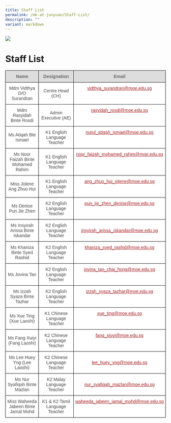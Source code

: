 ```yaml
---
title: Staff List
permalink: /mk-at-junyuan/Staff-List/
description: ""
variant: markdown
---
```

![](/images/banner.gif)


Staff List
==========

<style type="text/css">
.tg  {border-collapse:collapse;border-spacing:0;}
.tg td{border-color:black;border-style:solid;border-width:1px;font-family:Arial, sans-serif;font-size:14px;
  overflow:hidden;padding:10px 5px;word-break:normal;}
.tg th{border-color:black;border-style:solid;border-width:1px;font-family:Arial, sans-serif;font-size:14px;
  font-weight:normal;overflow:hidden;padding:10px 5px;word-break:normal;}
.tg .tg-ncov{background-color:#FFF;color:#454545;text-align:center;vertical-align:middle}
.tg .tg-feqv{background-color:#DDD;color:#666;font-weight:bold;text-align:center;vertical-align:middle}
.tg .tg-1jrd{background-color:#FFF;color:#A52023;text-align:center;text-decoration:underline;vertical-align:top}
</style>
<table class="tg">
<thead>
  <tr>
    <th class="tg-feqv"><span style="color:#666;background-color:#DDD">Name</span></th>
    <th class="tg-feqv"><span style="color:#666;background-color:#DDD">Designation</span></th>
    <th class="tg-feqv"><span style="color:#666;background-color:#DDD">Email</span></th>
  </tr>
</thead>
<tbody>
  <tr>
    <td class="tg-ncov">Mdm Vidthya D/O Surandran</td>
    <td class="tg-ncov">Centre Head (CH)</td>
    <td class="tg-1jrd"><span style="text-decoration:underline;color:#A52023">vidthya_surandran@moe.edu.sg</span><br></td>
  </tr>
  <tr>
    <td class="tg-ncov">Mdm Rasyidah Binte Rosdi</td>
    <td class="tg-ncov">Admin Executive (AE)</td>
    <td class="tg-1jrd"><span style="text-decoration:underline;color:#A52023">rasyidah_rosdi@moe.edu.sg</span><br></td>
  </tr>
  <tr>
    <td class="tg-ncov"> Ms Atiqah Bte Ismael</td>
    <td class="tg-ncov">K1 English Language Teacher </td>
    <td class="tg-1jrd"><span style="text-decoration:underline;color:#A52023">nurul_atiqah_ismael@moe.edu.sg</span><br></td>
  </tr>
  <tr>
    <td class="tg-ncov"> Ms Noor Faizah Binte Mohamed Rahim</td>
    <td class="tg-ncov">K1 English Language Teacher </td>
    <td class="tg-1jrd"><span style="text-decoration:underline;color:#A52023">noor_faizah_mohamed_rahim@moe.edu.sg</span> </td>
  </tr>
  <tr>
    <td class="tg-ncov"> Miss Jolene Ang Zhuo Hui</td>
    <td class="tg-ncov">K1 English Language Teacher </td>
    <td class="tg-1jrd"><span style="text-decoration:underline;color:#A52023">ang_zhuo_hui_jolene@moe.edu.sg</span> </td>
  </tr>
  <tr>
    <td class="tg-ncov"> Ms Denise Pun Jie Zhen</td>
    <td class="tg-ncov"> K2 English Language Teacher</td>
    <td class="tg-1jrd"><span style="text-decoration:underline;color:#A52023">pun_jie_zhen_denise@moe.edu.sg</span> </td>
  </tr>
  <tr>
    <td class="tg-ncov"> Ms Insyirah Arissa Binte Iskandar</td>
    <td class="tg-ncov"> K2 English Language Teacher</td>
    <td class="tg-ncov"> <span style="text-decoration:underline;color:#A52023">insyirah_arissa_iskandar@moe.edu.sg</span></td>
  </tr>
  <tr>
    <td class="tg-ncov"> Ms Khaniza Binte Syed Rashid</td>
    <td class="tg-ncov">  K2 English Language Teacher</td>
    <td class="tg-1jrd"><span style="text-decoration:underline;color:#A52023">khaniza_syed_rashid@moe.edu.sg</span> </td>
  </tr>
  <tr>
    <td class="tg-ncov"> Ms Jovina Tan</td>
    <td class="tg-ncov">  K2 English Language Teacher</td>
    <td class="tg-1jrd"><span style="text-decoration:underline;color:#A52023">jovina_tan_chai_hong@moe.edu.sg</span> </td>
  </tr>
  <tr>
    <td class="tg-ncov"> Ms Izzah Syaza Binte Tazhar</td>
    <td class="tg-ncov">K2 English Language Teacher </td>
    <td class="tg-1jrd"><span style="text-decoration:underline;color:#A52023">izzah_syaza_tazhar@moe.edu.sg</span><br></td>
  </tr>
  <tr>
    <td class="tg-ncov"> Ms Xue Ting (Xue Laoshi) </td>
    <td class="tg-ncov"> K1 Chinese Language Teacher </td>
    <td class="tg-1jrd"><span style="text-decoration:underline;color:#A52023">xue_ting@moe.edu.sg</span><br></td>
  </tr>
  <tr>
    <td class="tg-ncov">Ms Fang Xuiyi (Fang Laoshi)<br></td>
    <td class="tg-ncov">K2 Chinese Language Teacher </td>
    <td class="tg-1jrd"><span style="text-decoration:underline;color:#A52023">fang_xiuyi@moe.edu.sg</span> <br></td>
  </tr>
  <tr>
    <td class="tg-ncov"> Ms Lee Huey Yng (Lee Laoshi)</td>
    <td class="tg-ncov"> K2 Chinese Language Teacher</td>
    <td class="tg-ncov"> <span style="text-decoration:underline;color:#A52023">lee_huey_yng@moe.edu.sg</span></td>
  </tr>
  <tr>
    <td class="tg-ncov"> Ms Nur Syafiqah Binte Mazlan</td>
    <td class="tg-ncov"> K2 Malay Language Teacher </td>
    <td class="tg-ncov">  <span style="text-decoration:underline;color:#A52023">nur_syafiqah_mazlan@moe.edu.sg</span></td>
  </tr>
  <tr>
    <td class="tg-ncov"> Miss Waheeda Jabeen Binte Jamal Mohd</td>
    <td class="tg-ncov">K1 &amp; K2 Tamil Language Teacher </td>
    <td class="tg-1jrd"><span style="text-decoration:underline;color:#A52023">waheeda_jabeen_jamal_mohd@moe.edu.sg</span></td>
  </tr>
</tbody>
</table>
